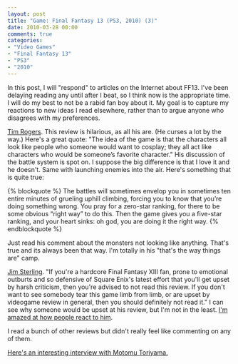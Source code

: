 ```yaml
---
layout: post
title: "Game: Final Fantasy 13 (PS3, 2010) (3)"
date: 2010-03-28 00:00
comments: true
categories:
- "Video Games"
- "Final Fantasy 13"
- "PS3"
- "2010"
---
```


In this post, I will "respond" to articles on the Internet about
FF13. I've been delaying reading any until after I beat, so I
think now is the appropriate time. I will do my best to not be a
rabid fan boy about it. My goal is to capture my reactions to new
ideas I read elsewhere, rather than to argue anyone who disagrees
with my preferences.

[Tim Rogers](http://www.actionbutton.net/?p=630). This review is hilarious, as all his are. (He curses a
lot by the way.) Here's a great quote: "The idea of the game is
that the characters all look like people who someone would want to
cosplay; they all act like characters who would be someone’s
favorite character." His discussion of the battle system is spot
on. I suppose the big difference is that I love it and he
doesn't. Same with launching enemies into the air. Here's
something that is quite true:

{% blockquote %} The battles will sometimes envelop you in
sometimes ten entire minutes of grueling uphill climbing, forcing
you to know that you’re doing something wrong. You pray for a
zero-star ranking, for there to be some obvious “right way” to do
this. Then the game gives you a five-star ranking, and your heart
sinks: oh god, you are doing it the right way.
{% endblockquote %}

Just read his comment about the monsters not looking like
anything. That's true and its always been that way. I'm totally in
his "that's the way things are" camp.

[Jim Sterling](http://www.destructoid.com/review-final-fantasy-xiii-167136.phtml). "If you're a hardcore Final Fantasy XIII fan, prone
to emotional outburts and so defensive of Square Enix's latest
effort that you'll get upset by harsh criticism, then you're
advised to not read this review. If you don't want to see somebody
tear this game limb from limb, or are upset by videogame review in
general, then you should definitely not read it." I can see why
someone would be upset at his review, but I'm not in the
least. [I'm amazed at how people react to him](http://www.destructoid.com/the-joys-of-being-a-videogame-reviewer-167383.phtml).

I read a bunch of other reviews but didn't really feel like
commenting on any of them.

[Here's an interesting interview with Motomu Toriyama.](http://www.gamasutra.com/view/feature/4304/the_mind_and_heart_of_final_.php)
